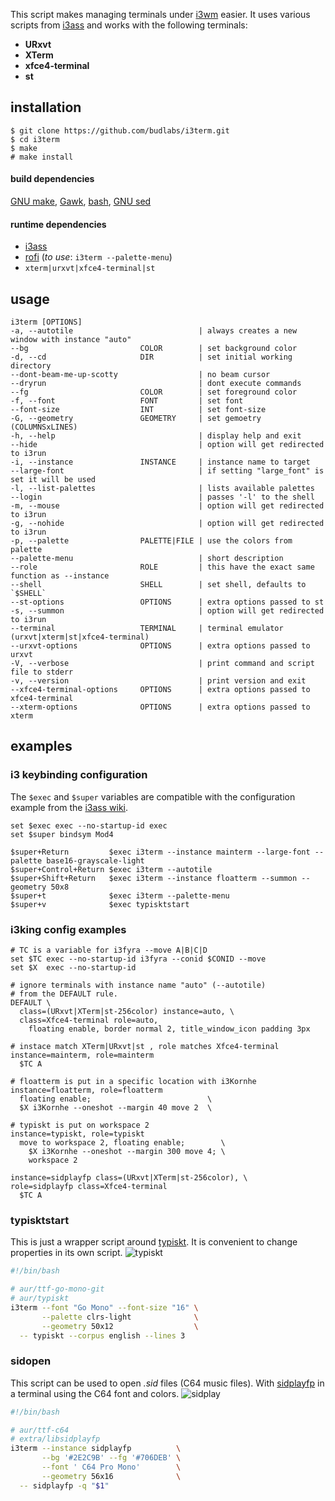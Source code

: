 This script makes managing terminals under [i3wm] easier.
It uses various scripts from [i3ass] and works with the
following terminals:  

- **URxvt**
- **XTerm**
- **xfce4-terminal**
- **st**
## installation
```
$ git clone https://github.com/budlabs/i3term.git
$ cd i3term
$ make
# make install
```

#### build dependencies
[GNU make], [Gawk], [bash], [GNU sed](https://www.gnu.org/software/sed/)  

#### runtime dependencies
- [i3ass]  
- [rofi] (*to use*: `i3term --palette-menu`)  
- `xterm|urxvt|xfce4-terminal|st`
## usage
```
i3term [OPTIONS]
-a, --autotile                            | always creates a new window with instance "auto"
--bg                         COLOR        | set background color
-d, --cd                     DIR          | set initial working directory 
--dont-beam-me-up-scotty                  | no beam cursor
--dryrun                                  | dont execute commands  
--fg                         COLOR        | set foreground color
-f, --font                   FONT         | set font 
--font-size                  INT          | set font-size 
-G, --geometry               GEOMETRY     | set gemoetry (COLUMNSxLINES)
-h, --help                                | display help and exit 
--hide                                    | option will get redirected to i3run 
-i, --instance               INSTANCE     | instance name to target
--large-font                              | if setting "large_font" is set it will be used 
-l, --list-palettes                       | lists available palettes
--login                                   | passes '-l' to the shell 
-m, --mouse                               | option will get redirected to i3run 
-g, --nohide                              | option will get redirected to i3run 
-p, --palette                PALETTE|FILE | use the colors from palette
--palette-menu                            | short description  
--role                       ROLE         | this have the exact same function as --instance
--shell                      SHELL        | set shell, defaults to `$SHELL`
--st-options                 OPTIONS      | extra options passed to st
-s, --summon                              | option will get redirected to i3run 
--terminal                   TERMINAL     | terminal emulator (urxvt|xterm|st|xfce4-terminal)
--urxvt-options              OPTIONS      | extra options passed to urxvt
-V, --verbose                             | print command and script file to stderr  
-v, --version                             | print version and exit 
--xfce4-terminal-options     OPTIONS      | extra options passed to xfce4-terminal
--xterm-options              OPTIONS      | extra options passed to xterm
```
## examples
### i3 keybinding configuration

The `$exec` and `$super` variables are compatible 
with the configuration example from the [i3ass wiki].

```
set $exec exec --no-startup-id exec
set $super bindsym Mod4

$super+Return         $exec i3term --instance mainterm --large-font --palette base16-grayscale-light
$super+Control+Return $exec i3term --autotile
$super+Shift+Return   $exec i3term --instance floatterm --summon --geometry 50x8
$super+t              $exec i3term --palette-menu
$super+v              $exec typisktstart
```

### i3king config examples

```text
# TC is a variable for i3fyra --move A|B|C|D
set $TC exec --no-startup-id i3fyra --conid $CONID --move
set $X  exec --no-startup-id

# ignore terminals with instance name "auto" (--autotile)
# from the DEFAULT rule.
DEFAULT \
  class=(URxvt|XTerm|st-256color) instance=auto, \
  class=Xfce4-terminal role=auto,
    floating enable, border normal 2, title_window_icon padding 3px

# instace match XTerm|URxvt|st , role matches Xfce4-terminal
instance=mainterm, role=mainterm
  $TC A

# floatterm is put in a specific location with i3Kornhe
instance=floatterm, role=floatterm
  floating enable;                          \
  $X i3Kornhe --oneshot --margin 40 move 2  \

# typiskt is put on workspace 2
instance=typiskt, role=typiskt
  move to workspace 2, floating enable;        \
    $X i3Kornhe --oneshot --margin 300 move 4; \
    workspace 2

instance=sidplayfp class=(URxvt|XTerm|st-256color), \
role=sidplayfp class=Xfce4-terminal
  $TC A
```


### typisktstart

This is just a wrapper script around [typiskt]. It is
convenient to change properties in its own script.
![typiskt](https://user-images.githubusercontent.com/2143465/180494963-6053eddb-6bc8-4493-a75f-e64179344df0.png)

```bash
#!/bin/bash

# aur/ttf-go-mono-git
# aur/typiskt
i3term --font "Go Mono" --font-size "16" \
       --palette clrs-light              \
       --geometry 50x12                  \
  -- typiskt --corpus english --lines 3
```

### sidopen

This script can be used to open *.sid* files (C64 music files).
With [sidplayfp] in a terminal using the C64 font and colors.
![sidplay](https://user-images.githubusercontent.com/2143465/180494442-8d05be72-7ece-4b72-ba9d-02096316c622.png)

```bash
#!/bin/bash

# aur/ttf-c64
# extra/libsidplayfp
i3term --instance sidplayfp          \
       --bg '#2E2C9B' --fg '#706DEB' \
       --font ' C64 Pro Mono'        \
       --geometry 56x16              \
  -- sidplayfp -q "$1"
```


[i3wm]: https://i3wm.org
[i3ass]: https://github.com/budlabs/i3ass
[i3ass wiki]: https://github.com/budlabs/i3ass/wiki
[typiskt]: https://github.com/budlabs/typiskt
[sidplayfp]: https://github.com/libsidplayfp/libsidplayfp

[youtube channel]: https://youtube.com/c/dubbeltumme
[rofi]: https://github.com/davatorium/rofi
[Gawk]: https://www.gnu.org/software/gawk/
[bash]: https://www.gnu.org/software/bash/
[lowdown]: https://kristaps.bsd.lv/lowdown/
[GNU make]: https://www.gnu.org/software/make/
[xdotool]: https://www.semicomplete.com/projects/xdotool/
